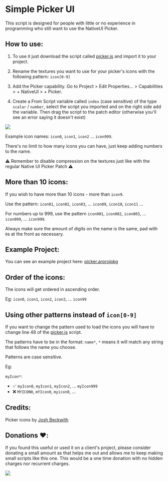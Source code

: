 # Simple Picker UI

This script is designed for people with little or no experience in programming who still want to use the NativeUI Picker.

## How to use:

1. To use it just download the script called [picker.js](https://github.com/tomaspietravallo/Spark-AR/blob/master/SimplePickerUI/picker.js) and import it to your project.

2. Rename the textures you want to use for your picker's icons with the following pattern: `icon[0-9]`

3. Add the Picker capability. Go to Project > Edit Properties... > Capabilities > + NativeUI > + Picker.

4. Create a From Script variable called `index` (case sensitive) of the type `scalar` / `number`, select the script you imported and on the right side add the variable. Then drag the script to the patch editor (otherwise you'll see an error saying it doesn't exist)

![](https://lh3.googleusercontent.com/40ldvt2kBCbiU6bJdUKDwTGrfRIPV9ge2C8Z5ZPitYW6DXP_wIgGnUYLNL9ahw0_90UAFU5L8FSoWT9JSn1NcV3hlDV6H14A5LT9V88U3KBcj2-Cc_gp9LYPwrjHtS3cxxbI9u72IA=w2400)

Example icon names: `icon0`, `icon1`, `icon2` ... `icon999`. 

There's no limit to how many icons you can have, just keep adding numbers to the name.

⚠️ Remember to disable compression on the textures just like with the regular Native UI Picker Patch ⚠️

## More than 10 icons:

If you wish to have more than 10 icons - more than `icon9`. 

Use the pattern: `icon01`, `icon02`, `icon03`, ... `icon09`, `icon10`, `icon11` ...

For numbers up to 999, use the pattern `icon001`, `icon002`, `icon003`, ... `icon099`, ... `icon999`.

Always make sure the amount of digits on the name is the same, pad with `0`s at the front as necessary.

## Example Project:
You can see an example project here: [picker.arprojpkg](https://github.com/tomaspietravallo/Spark-AR/blob/master/SimplePickerUI/picker.arprojpkg)

## Order of the icons:

The icons will get ordered in ascending order.

Eg: `icon0`, `icon1`, `icon2`, `icon3`, ... `icon99`

## Using other patterns instead of `icon[0-9]`
If you want to change the pattern used to load the icons you will have to change line 48 of the [picker.js](https://github.com/tomaspietravallo/Spark-AR/blob/master/SimplePickerUI/picker.js) script.

The patterns have to be in the format: `name*`, `*` means it will match any string that follows the name you choose.

Patterns are case sensitive.

Eg: 

`myIcon*`:
- ✅ `myIcon0`, `myIcon1`, `myIcon2`, ... `myIcon999`
- ❌ `MYICON0`, `mYIcon0`, `myicon0`, ...

## Credits:
Picker icons by [Josh Beckwith](https://www.instagram.com/positlabs/)

## Donations ❤️:
If you found this useful or used it on a client's project, please consider donating a small amount as that helps me out and allows me to keep making small scripts like this one. This would be a one time donation with no hidden charges nor recurrent charges.

[![](https://www.paypalobjects.com/en_US/i/btn/btn_donateCC_LG.gif)](https://www.paypal.com/cgi-bin/webscr?cmd=_s-xclick&hosted_button_id=LEXFVQET96N2Y)

